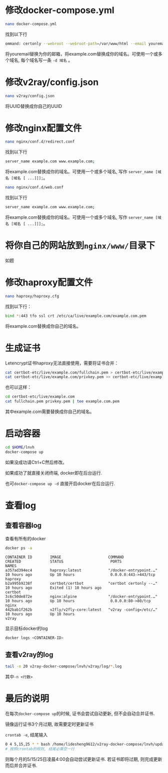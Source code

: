 # 修改docker-compose.yml

```bash
nano docker-compose.yml
```
找到以下行
```bash
ommand: certonly --webroot --webroot-path=/var/www/html --email youremail --agree-tos --no-eff-email --force-renewal -d example.com -d www.example.com
```
将youremail替换为你的邮箱，将example.com替换成你的域名。可使用一个或多个域名, 每个域名写一条 `-d 域名` 。

# 修改v2ray/config.json

```bash
nano v2ray/config.json
```
将UUID替换成你自己的UUID

# 修改nginx配置文件

```bash
nano nginx/conf.d/redirect.conf
```
找到以下行
```bash
server_name example.com www.example.com;
```
将example.com替换成你的域名。可使用一个或多个域名, 写作 `server_name [域名 [域名 [ ...]]];`。

```bash
nano nginx/conf.d/web.conf
```
找到以下行
```bash
server_name example.com www.example.com;
```
将example.com替换成你的域名。可使用一个或多个域名, 写作 `server_name [域名 [域名 [ ...]]];`。

# 将你自己的网站放到`nginx/www/`目录下

如题

# 修改haproxy配置文件

```bash
nano haproxy/haproxy.cfg
```
找到以下行：
```bash
bind *:443 tfo ssl crt /etc/ca/live/example.com/example.com.pem
```
将example.com替换成你自己的域名。

# 生成证书

Letencrypt证书haproxy无法直接使用，需要将证书合并：
```bash
cat certbot-etc/live/example.com/fullchain.pem > certbot-etc/live/example.com/example.com.pem
cat certbot-etc/live/example.com/privkey.pem >> certbot-etc/live/example.com/example.com.pem
```

也可以这样：

```bash
cd certbot-etc/live/example.com
cat fullchain.pem privkey.pem | tee example.com.pem
```

其中example.com需要替换成你自己的域名。

# 启动容器

```bash
cd $HOME/lnvh
docker-compose up
```
如果没成功请Ctrl+C然后修改。

如果成功了就直接关闭终端, docker即在后台运行.

也可`docker-compose up -d` 直接开启docker在后台运行.

# 查看log

## 查看容器log

查看有所有的docker

```bash
docker ps -a
```

```
CONTAINER ID        IMAGE                     COMMAND                  CREATED             STATUS                     PORTS                  NAMES
a357ad394ec4        haproxy:latest            "/docker-entrypoint.…"   10 hours ago        Up 10 hours                0.0.0.0:443->443/tcp   haproxy
b2a995b9238f        certbot/certbot           "certbot certonly --…"   10 hours ago        Exited (1) 10 hours ago                           certbot
3c6c50de872e        nginx:alpine              "/docker-entrypoint.…"   10 hours ago        Up 10 hours                0.0.0.0:80->80/tcp     nginx
442bab1f262b        v2fly/v2fly-core:latest   "v2ray -config=/etc/…"   10 hours ago        Up 10 hours                                       v2ray
```

显示目标docker的log

```bash
docker logs <CONTAINER-ID>
```

## 查看v2ray的log

```bash
tail -n 20 v2ray-docker-compose/lnvh/v2ray/log/*.log
```

其中`-n <行数> `

# 最后的说明

在每次`docker-compose up`的时候, 证书会尝试自动更新, 但不会自动合并证书.

镜像运行证书3个月过期, 故需要定时更新证书

`crontab -e`, 结尾输入

```bash
0 4 5,15,25 * * bash /home/lidesheng9612/v2ray-docker-compose/lnvh/update-cert/update-cert.sh
# 按照crontab的规则, 结尾必需空一行
```

则每个月的5/15/25日凌晨4:00会自动尝试更新证书. 若证书即将过期, 则完成更新 而后并合并证书.

